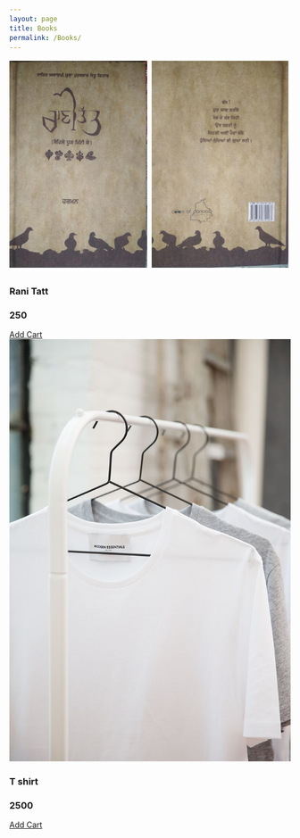 ```yaml
---
layout: page
title: Books
permalink: /Books/
---
```

<body>
  <div class="container">
    <div class="image">
      <img src="images\02.jpg" alt="Rani Tatt">
      <h3>Rani Tatt</h3>
      <h3>250</h3>
      <a class ="add-cart cart1" href ="#">Add Cart</a>
    </div>
    <div class="image">
      <img src="images\03.jpg" alt="Rani Tatt">
      <h3>T shirt</h3>
      <h3>2500</h3>
      <a class ="add-cart cart2" href ="#">Add Cart</a>
    </div>

  <script src="{{ site.baseurl }}/js/main.js"></script>
</body>